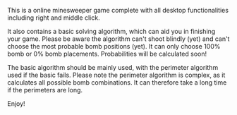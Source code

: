 This is a online minesweeper game complete with all desktop functionalities including right and middle click.

It also contains a basic solving algorithm, which can aid you in finishing your game. Please be aware the algorithm can't shoot blindly (yet) and can't choose the most probable bomb positions (yet). It can only choose 100% bomb or 0% bomb placements. Probabilities will be calculated soon!

The basic algorithm should be mainly used, with the perimeter algorithm used if the basic fails. Please note the perimeter algorithm is complex, as it calculates all possible bomb combinations. It can therefore take a long time if the perimeters are long.

Enjoy!